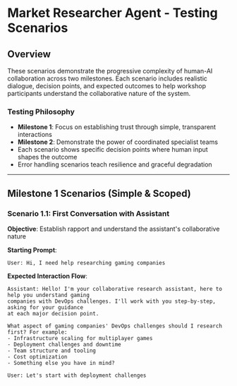 # Market Researcher Agent - Testing Scenarios

## Overview

These scenarios demonstrate the progressive complexity of human-AI collaboration across two milestones. Each scenario includes realistic dialogue, decision points, and expected outcomes to help workshop participants understand the collaborative nature of the system.

### Testing Philosophy
- **Milestone 1**: Focus on establishing trust through simple, transparent interactions
- **Milestone 2**: Demonstrate the power of coordinated specialist teams
- Each scenario shows specific decision points where human input shapes the outcome
- Error handling scenarios teach resilience and graceful degradation

---

## Milestone 1 Scenarios (Simple & Scoped)

### Scenario 1.1: First Conversation with Assistant

**Objective**: Establish rapport and understand the assistant's collaborative nature

**Starting Prompt**:
```
User: Hi, I need help researching gaming companies
```

**Expected Interaction Flow**:
```
Assistant: Hello! I'm your collaborative research assistant, here to help you understand gaming 
companies with DevOps challenges. I'll work with you step-by-step, asking for your guidance 
at each major decision point.

What aspect of gaming companies' DevOps challenges should I research first? For example:
- Infrastructure scaling for multiplayer games
- Deployment challenges and downtime
- Team structure and tooling
- Cost optimization
- Something else you have in mind?

User: Let's start with deployment challenges